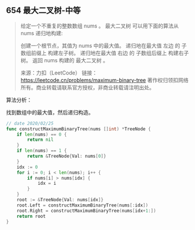 ## 654 最大二叉树-中等

> 给定一个不重复的整数数组 nums 。 最大二叉树 可以用下面的算法从 nums 递归地构建:
>
> 创建一个根节点，其值为 nums 中的最大值。
> 递归地在最大值 左边 的 子数组前缀上 构建左子树。
> 递归地在最大值 右边 的 子数组后缀上 构建右子树。
> 返回 nums 构建的 最大二叉树 。
>
> 来源：力扣（LeetCode）
> 链接：https://leetcode.cn/problems/maximum-binary-tree
> 著作权归领扣网络所有。商业转载请联系官方授权，非商业转载请注明出处。

算法分析：

找到数组中的最大值，然后递归构造。

```go
// date 2020/02/25
func constructMaximumBinaryTree(nums []int) *TreeNode {
    if len(nums) == 0 {
        return nil
    }
    if len(nums) == 1 {
        return &TreeNode{Val: nums[0]}
    }
    idx := 0
    for i := 0; i < len(nums); i++ {
        if nums[i] > nums[idx] {
            idx = i
        }
    }
    root := &TreeNode{Val: nums[idx]}
    root.Left = constructMaximumBinaryTree(nums[:idx])
    root.Right = constructMaximumBinaryTree(nums[idx+1:])
    return root
}
```

